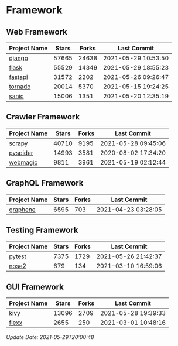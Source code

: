 # Framework

## Web Framework
| Project Name | Stars | Forks | Last Commit |
| ------------ | ----- | ----- | ----------- |
| [django](https://github.com/django/django) | 57665 | 24638 | 2021-05-29 10:53:50 |
| [flask](https://github.com/pallets/flask) | 55529 | 14349 | 2021-05-29 18:55:23 |
| [fastapi](https://github.com/tiangolo/fastapi) | 31572 | 2202 | 2021-05-26 09:26:47 |
| [tornado](https://github.com/tornadoweb/tornado) | 20014 | 5370 | 2021-05-15 19:24:25 |
| [sanic](https://github.com/sanic-org/sanic) | 15006 | 1351 | 2021-05-20 12:35:19 |

## Crawler Framework
| Project Name | Stars | Forks | Last Commit |
| ------------ | ----- | ----- | ----------- |
| [scrapy](https://github.com/scrapy/scrapy) | 40710 | 9195 | 2021-05-28 09:45:06 |
| [pyspider](https://github.com/binux/pyspider) | 14993 | 3581 | 2020-08-02 17:34:20 |
| [webmagic](https://github.com/code4craft/webmagic) | 9811 | 3961 | 2021-05-19 02:12:44 |

## GraphQL Framework
| Project Name | Stars | Forks | Last Commit |
| ------------ | ----- | ----- | ----------- |
| [graphene](https://github.com/graphql-python/graphene) | 6595 | 703 | 2021-04-23 03:28:05 |

## Testing Framework
| Project Name | Stars | Forks | Last Commit |
| ------------ | ----- | ----- | ----------- |
| [pytest](https://github.com/pytest-dev/pytest) | 7375 | 1729 | 2021-05-26 21:42:37 |
| [nose2](https://github.com/nose-devs/nose2) | 679 | 134 | 2021-03-10 16:59:06 |

## GUI Framework
| Project Name | Stars | Forks | Last Commit |
| ------------ | ----- | ----- | ----------- |
| [kivy](https://github.com/kivy/kivy) | 13096 | 2709 | 2021-05-28 19:39:33 |
| [flexx](https://github.com/flexxui/flexx) | 2655 | 250 | 2021-03-01 10:48:16 |

*Update Date: 2021-05-29T20:00:48*